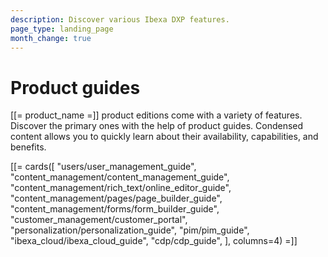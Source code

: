 ```yaml
---
description: Discover various Ibexa DXP features.
page_type: landing_page
month_change: true
---
```


# Product guides

[[= product_name =]] product editions come with a variety of features.
Discover the primary ones with the help of product guides. Condensed content allows you to quickly learn about their availability, capabilities, and benefits.

[[= cards([
    "users/user_management_guide",
    "content_management/content_management_guide",
    "content_management/rich_text/online_editor_guide",
    "content_management/pages/page_builder_guide",
    "content_management/forms/form_builder_guide",
    "customer_management/customer_portal",
    "personalization/personalization_guide",
    "pim/pim_guide",
    "ibexa_cloud/ibexa_cloud_guide",
    "cdp/cdp_guide",
], columns=4) =]]
